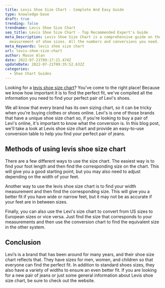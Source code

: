 ```yaml
---
title: Levis Shoe Size Chart - Complete And Easy Guide
type: knowledge-base
draft: true
trending: false
trendname: Levis Shoe Size Chart
seo_title: Levis Shoe Size Chart - Top Recommended Expert's Guide
meta_Description: Levis Shoe Size Chart is a comprehensive guide on the
  measurement of shoe sizes. All the numbers and conversions you need.
meta_Keywords: levis shoe size chart
url: levis-shoe-size-chart
author: Mason Alan
date: 2022-07-21T09:17:21.474Z
updateDate: 2022-07-21T09:35:52.632Z
categories:
  - Shoe Chart Guides
---
```

Looking for a <a href="https://shoesspy.com/levis-shoe-size-chart/" target="_blank" rel="noopener">levis shoe size chart</a>? You've come to the right place! Because we know how important it is to find the perfect fit, we've compiled all the information you need to find your perfect pair of Levi's shoes.

We all know that every brand has its own sizing chart, so it can be tricky when you're buying clothes or shoes online. Levi's is one of those brands that have a unique shoe size chart so, if you're looking to buy a pair of Levi's online, it's important to know what the conversion is. In this blog post, we'll take a look at Levis shoe size chart and provide an easy-to-use conversion table to help you find your perfect pair of jeans.

## Methods of using levis shoe size chart

There are a few different ways to use the size chart. The easiest way is to find your foot length and then find the corresponding size on the chart. This will give you a good starting point, but you may also need to adjust depending on the width of your feet.

Another way to use the levis shoe size chart is to find your width measurement and then find the corresponding size. This will give you a better fit if you have wide or narrow feet, but it may not be as accurate if your feet are in between sizes.

Finally, you can also use the Levi's size chart to convert from US sizes to European sizes or vice versa. Just find the size that corresponds to your measurements and then use the conversion chart to find the equivalent size in the other system.

## Conclusion

Levi’s is a brand that has been around for many years, and their shoe size chart reflects that. They have sizes for men, women, and children so that everyone can find the perfect fit. In addition to standard shoes sizes, they also have a variety of widths to ensure an even better fit. If you are looking for a new pair of jeans or just some general information about Levis shoe size chart, be sure to check out the website.
